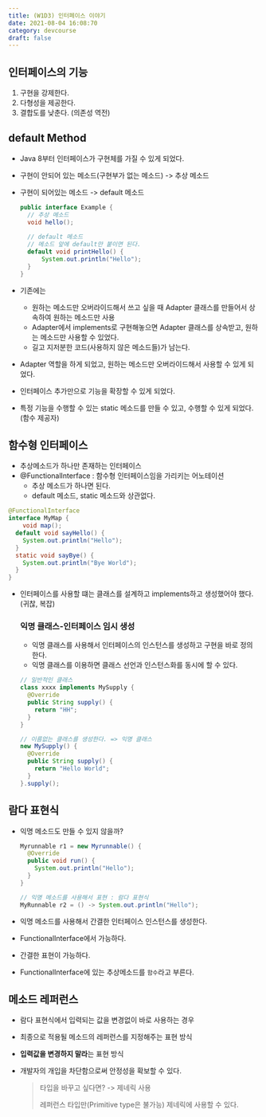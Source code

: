 ```yaml
---
title: (W1D3) 인터페이스 이야기
date: 2021-08-04 16:08:70
category: devcourse
draft: false
---
```


## 인터페이스의 기능

1. 구현을 강제한다.
2. 다형성을 제공한다.
3. 결합도를 낮춘다. (의존성 역전)

## default Method

- Java 8부터 인터페이스가 구현체를 가질 수 있게 되었다.

- 구현이 안되어 있는 메소드(구현부가 없는 메소드) -> 추상 메소드

- 구현이 되어있는 메소드 -> default 메소드

  ```java
  public interface Example {
  	// 추상 메소드
   	void hello();
  	
    // default 메소드
    // 메소드 앞에 default만 붙이면 된다.
    default void printHello() {
  		System.out.println("Hello");
  	}
  }
  ```

- 기존에는 

  - 원하는 메소드만 오버라이드해서 쓰고 싶을 때 Adapter 클래스를 만들어서 상속하여 원하는 메소드만 사용
  - Adapter에서 implements로 구현해놓으면 Adapter 클래스를 상속받고, 원하는 메소드만 사용할 수 있었다.
  - 길고 지저분한 코드(사용하지 않은 메소드들)가 남는다.

- Adapter 역할을 하게 되었고, 원하는 메소드만 오버라이드해서 사용할 수 있게 되었다.

- 인터페이스 추가만으로 기능을 확장할 수 있게 되었다.

- 특정 기능을 수행할 수 있는 static 메소드를 만들 수 있고, 수행할 수 있게 되었다. (함수 제공자)



## 함수형 인터페이스

- 추상메소드가 하나만 존재하는 인터페이스
- @FunctionalInterface : 함수형 인터페이스임을 가리키는 어노테이션
  - 추상 메소드가 하나면 된다.
  - default 메소드, static 메소드와 상관없다.

```java
@FunctionalInterface
interface MyMap {
	void map();
  default void sayHello() {
    System.out.println("Hello");
  }
  static void sayBye() {
    System.out.println("Bye World");
  }
}
```

- 인터페이스를 사용할 떄는 클래스를 설계하고 implements하고 생성했어야 했다. (귀찮, 복잡)

  

  ### 익명 클래스-인터페이스 임시 생성

  - 익명 클래스를 사용해서 인터페이스의 인스턴스를 생성하고 구현을 바로 정의한다.
  - 익명 클래스를 이용하면 클래스 선언과 인스턴스화를 동시에 할 수 있다.

  ```java
  // 일반적인 클래스
  class xxxx implements MySupply {
    @Override
    public String supply() {
      return "HH";
    }
  }
  
  // 이름없는 클래스를 생성한다. => 익명 클래스
  new MySupply() {
    @Override
    public String supply() {
      return "Hello World";
    }
  }.supply();
  ```



## 람다 표현식

- 익명 메소드도 만들 수 있지 않을까?

  ```java
  Myrunnable r1 = new Myrunnable() {
    @Override
    public void run() {
      System.out.println("Hello");
    }
  }
  
  // 익명 메소드를 사용해서 표현 : 람다 표현식
  MyRunnable r2 = () -> System.out.println("Hello");
  ```

- 익명 메소드를 사용해서 간결한 인터페이스 인스턴스를 생성한다.

- FunctionalInterface에서 가능하다.

- 간결한 표현이 가능하다.

- FunctionalInterface에 있는 추상메소드를 `함수`라고 부른다.



## 메소드 레퍼런스

- 람다 표현식에서 입력되는 값을 변경없이 바로 사용하는 경우

- 최종으로 적용될 메소드의 레퍼런스를 지정해주는 표현 방식

- **입력값을 변경하지 말라**는 표현 방식

- 개발자의 개입을 차단함으로써 안정성을 확보할 수 있다.

  > 타입을 바꾸고 싶다면? -> 제네릭 <T> 사용
  >
  > 레퍼런스 타입만(Primitive type은 불가능) 제네릭에 사용할 수 있다.